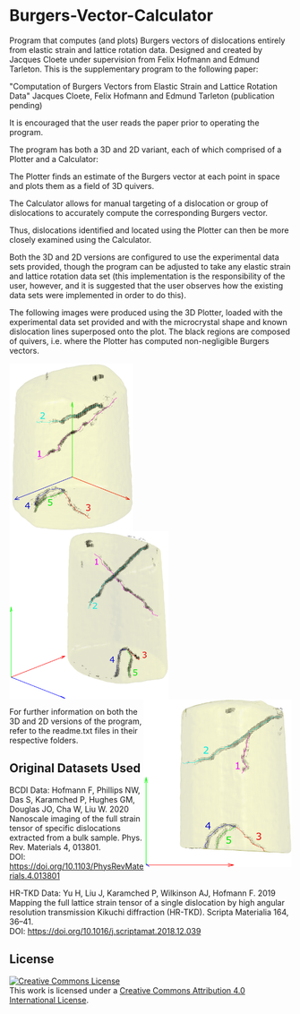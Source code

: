 # Burgers-Vector-Calculator
Program that computes (and plots) Burgers vectors of dislocations entirely from elastic strain and lattice rotation data. Designed and created by Jacques Cloete under supervision from Felix Hofmann and Edmund Tarleton. This is the supplementary program to the following paper:

"Computation of Burgers Vectors from Elastic Strain and Lattice Rotation Data"
Jacques Cloete, Felix Hofmann and Edmund Tarleton
(publication pending)

It is encouraged that the user reads the paper prior to operating the program.

The program has both a 3D and 2D variant, each of which comprised of a Plotter and a Calculator:

The Plotter finds an estimate of the Burgers vector at each point in space and plots them as a field of 3D quivers.

The Calculator allows for manual targeting of a dislocation or group of dislocations to accurately compute the corresponding Burgers vector.

Thus, dislocations identified and located using the Plotter can then be more closely examined using the Calculator.

Both the 3D and 2D versions are configured to use the experimental data sets provided, though the program can be adjusted to take any elastic strain and lattice rotation data set (this implementation is the responsibility of the user, however, and it is suggested that the user observes how the existing data sets were implemented in order to do this).

The following images were produced using the 3D Plotter, loaded with the experimental data set provided and with the microcrystal shape and known dislocation lines superposed onto the plot. The black regions are composed of quivers, i.e. where the Plotter has computed non-negligible Burgers vectors.

<img src="https://github.com/JacquesCloete/Burgers-Vector-Calculator/blob/main/Burgers_Vector_Program_Cloete_J_FINAL/3D/goodfigure1.png" width="221" height="300" align="left" /> <img src="https://github.com/JacquesCloete/Burgers-Vector-Calculator/blob/main/Burgers_Vector_Program_Cloete_J_FINAL/3D/goodfigure2.png" width="284" height="300" align="center" /> <img src="https://github.com/JacquesCloete/Burgers-Vector-Calculator/blob/main/Burgers_Vector_Program_Cloete_J_FINAL/3D/goodfigure3.png" width="264" height="300" align="right" />

For further information on both the 3D and 2D versions of the program, refer to the readme.txt files in their respective folders.


## Original Datasets Used

BCDI Data:  Hofmann F, Phillips NW, Das S, Karamched P, Hughes GM, Douglas JO, Cha W, Liu W.
2020 Nanoscale imaging of the full strain tensor of specific dislocations extracted from a bulk
sample. Phys. Rev. Materials 4, 013801. <br />
DOI: https://doi.org/10.1103/PhysRevMaterials.4.013801

HR-TKD Data: Yu H, Liu J, Karamched P, Wilkinson AJ, Hofmann F. 2019 Mapping the full lattice strain tensor
of a single dislocation by high angular resolution transmission Kikuchi diffraction (HR-TKD).
Scripta Materialia 164, 36–41. <br />
DOI: https://doi.org/10.1016/j.scriptamat.2018.12.039

## License

<a rel="license" href="http://creativecommons.org/licenses/by/4.0/"><img alt="Creative Commons License" style="border-width:0" src="https://i.creativecommons.org/l/by/4.0/88x31.png" /></a><br />This work is licensed under a <a rel="license" href="http://creativecommons.org/licenses/by/4.0/">Creative Commons Attribution 4.0 International License</a>.
